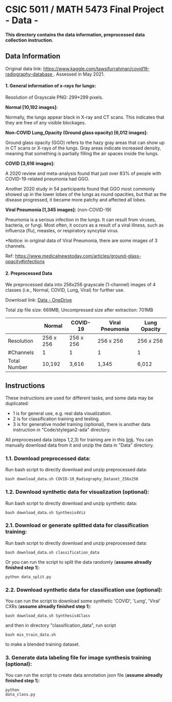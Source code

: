 # CSIC 5011 / MATH 5473 Final Project <br>\- Data \- 

**This directory contains the data information, preprocessed data collection instruction.**

## Data Information

Original data link: [https://www.kaggle.com/tawsifurrahman/covid19-radiography-database ](https://www.kaggle.com/tawsifurrahman/covid19-radiography-database ). Assessed in May 2021. 


#### 1. General information of x-rays for lungs: 

Resolution of Grayscale PNG: 299*299 pixels.
 

**Normal [10,192 images]:**

Normally, the lungs appear black in X-ray and CT scans. This indicates that they are free of any visible blockages. 

 

**Non-COVID Lung_Opacity (Ground glass opacity) [6,012 images]:**

Ground glass opacity (GGO) refers to the hazy gray areas that can show up in CT scans or X-rays of the lungs. Gray areas indicate increased density, meaning that something is partially filling the air spaces inside the lungs. 

 

**COVID [3,616 images]:**

A 2020 review and meta-analysis found that just over 83% of people with COVID-19-related pneumonia had GGO. 

Another 2020 study in 54 participants found that GGO most commonly showed up in the lower lobes of the lungs as round opacities, but that as the disease progressed, it became more patchy and affected all lobes. 

 

**Viral Pneumonia [1,345 images]:** (non-COVID-19) 

Pneumonia is a serious infection in the lungs. It can result from viruses, bacteria, or fungi. Most often, it occurs as a result of a viral illness, such as influenza (flu), measles, or respiratory syncytial virus. 

*Notice: in original data of Viral Pneumonia, there are some images of 3 channels. 

 

Ref: [https://www.medicalnewstoday.com/articles/ground-glass-opacity#infections ](https://www.medicalnewstoday.com/articles/ground-glass-opacity#infections ) 
<br>

#### 2. Preprocessed Data 

We preprocessed data into 256x256 grayscale (1-channel) images of 4 classes (i.e., Normal, COVID, Lung, Viral) for further use. 

Download link: [Data - OneDrive](https://hkustconnect-my.sharepoint.com/:u:/g/personal/ychengw_connect_ust_hk/EXAw9MX8b9VPhiJhkllcAn4BN-PQTUmWwoDk8rHkDgjeeg?e=RFOxhX)  

Total zip file size: 669MB, Uncompressed size after extraction: 701MB 

 |              | Normal    | COVID-19  | Viral Pneumonia | Lung Opacity |
|--------------|-----------|-----------|-----------------|--------------|
| Resolution   | 256 x 256 | 256 x 256 | 256 x 256       | 256 x 256    |
| #Channels    | 1         | 1         | 1               | 1            |
| Total Number | 10,192    | 3,616     | 1,345           | 6,012        |


##  Instructions
These instructions are used for different tasks, and some data may be duplicated:

- 1 is for general use, e.g. real data visualization.
- 2 is for classification training and testing.
- 3 is for generative model training (optional), there is another data instruction in "Code/stylegan2-ada" directory.

All preprocessed data (steps 1,2,3) for training are in this [link](https://hkustconnect-my.sharepoint.com/:f:/g/personal/ychengw_connect_ust_hk/EiuGIWPRSnBKsWThN0ucM8oBzhJE-wrhiOnIrZOj5lLjOA?e=e6Kei0). You can manually download data from it and unzip the data in "Data" directory.

### **1.1. Download preprocessed data:**

Run bash script to directly download and unzip preprocessed data:
<pre><code>bash download_data.sh COVID-19_Radiography_Dataset_256x256</code></pre>


### **1.2. Download synthetic data for visualization (optional):**

Run bash script to directly download and unzip synthetic data:
<pre><code>bash download_data.sh Synthesis4Viz</code></pre>


### **2.1. Download or generate splitted data for classification training:**

Run bash script to directly download and unzip preprocessed data:
<pre><code>bash download_data.sh classification_data</code></pre>

Or you can run the script to split the data randomly (**assume alreadly finished step 1**): <pre><code>python data_split.py </code></pre>

### **2.2. Download synthetic data for classification use (optional):**

You can run the script to download some synthetic 'COVID', 'Lung', 'Viral' CXRs (**assume alreadly finished step 1**): 
<pre><code>bash download_data.sh Synthesis4Class</code></pre>
and then in directory "classification_data", run script <pre><code>bash mix_train_data.sh </pre></code> to make a blended training dataset.

### **3. Generate data labeling file for image synthesis training (optional):**

You can run the script to create data annotation json file (**assume alreadly finished step 1**): <pre><code>python data_class.py </code></pre>




